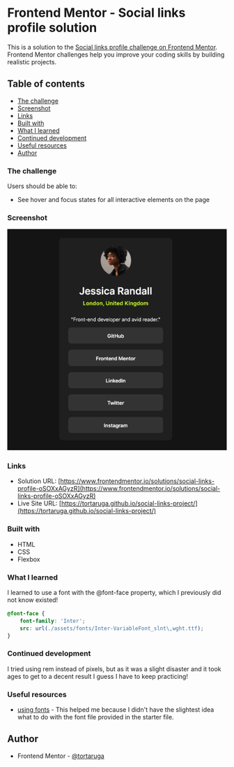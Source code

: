 # Frontend Mentor - Social links profile solution

This is a solution to the [Social links profile challenge on Frontend Mentor](https://www.frontendmentor.io/challenges/social-links-profile-UG32l9m6dQ). Frontend Mentor challenges help you improve your coding skills by building realistic projects. 

## Table of contents

  - [The challenge](#the-challenge)
  - [Screenshot](#screenshot)
  - [Links](#links)
  - [Built with](#built-with)
  - [What I learned](#what-i-learned)
  - [Continued development](#continued-development)
  - [Useful resources](#useful-resources)
- [Author](#author)

### The challenge

Users should be able to:

- See hover and focus states for all interactive elements on the page

### Screenshot

![](./assets/images/Screenshot%202024-06-11%20at%2018-19-43%20Frontend%20Mentor%20Social%20links%20profile.png)

### Links

- Solution URL: [https://www.frontendmentor.io/solutions/social-links-profile-oSOXxAGyzR](https://www.frontendmentor.io/solutions/social-links-profile-oSOXxAGyzR)
- Live Site URL: [https://tortaruga.github.io/social-links-project/](https://tortaruga.github.io/social-links-project/)


### Built with

- HTML
- CSS 
- Flexbox

### What I learned

I learned to use a font with the @font-face property, which I previously did not know existed! 

```css
@font-face {
    font-family: 'Inter';
    src: url(./assets/fonts/Inter-VariableFont_slnt\,wght.ttf);
}
```

### Continued development

I tried using rem instead of pixels, but as it was a slight disaster and it took ages to get to a decent result I guess I have to keep practicing!

### Useful resources

- [using fonts](https://www.w3schools.com/css/css3_fonts.asp) - This helped me because I didn't have the slightest idea what to do with the font file provided in the starter file. 

## Author

- Frontend Mentor - [@tortaruga](https://www.frontendmentor.io/profile/tortaruga)

